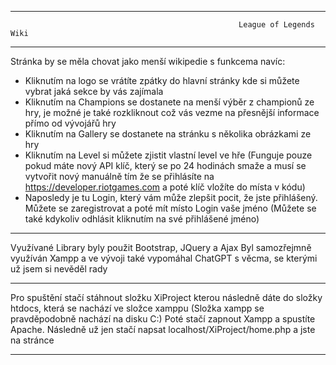 -------------------------------------------------------------------------------------------------------------------------------------------

                                                       League of Legends Wiki

-------------------------------------------------------------------------------------------------------------------------------------------

Stránka by se měla chovat jako menší wikipedie s funkcema navíc:

- Kliknutím na logo se vrátíte zpátky do hlavní stránky kde si můžete vybrat jaká sekce by vás zajímala
- Kliknutím na Champions se dostanete na menší výběr z championů ze hry, je možné je také rozkliknout což 
  vás vezme na přesnější informace přímo od vývojářů hry
- Kliknutím na Gallery se dostanete na stránku s několika obrázkami ze hry
- Kliknutím na Level si můžete zjistit vlastní level ve hře (Funguje pouze pokud máte nový API klíč, který se po 24 hodinách 
  smaže a musí se vytvořit nový manuálně tím že se přihlásíte na https://developer.riotgames.com a poté klíč vložíte do místa v kódu)
- Naposledy je tu Login, který vám může zlepšit pocit, že jste přihlášený. Můžete se zaregistrovat a poté mít místo Login vaše jméno
  (Můžete se také kdykoliv odhlásit kliknutím na své přihlášené jméno)
  
-------------------------------------------------------------------------------------------------------------------------------------------

Využívané Library byly použit Bootstrap, JQuery a Ajax
Byl samozřejmně využíván Xampp a ve vývoji také vypomáhal ChatGPT s věcma, se kterými už jsem si nevěděl rady

-------------------------------------------------------------------------------------------------------------------------------------------

Pro spuštění stačí stáhnout složku XiProject kterou následně dáte do složky htdocs, která se nachází ve složce xamppu
(Složka xampp se pravděpodobně nachází na disku C:)
Poté stačí zapnout Xampp a spustíte Apache. Následně už jen stačí napsat localhost/XiProject/home.php a jste na stránce

-------------------------------------------------------------------------------------------------------------------------------------------

